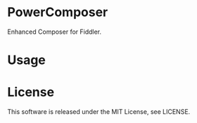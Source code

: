 # PowerComposer
Enhanced Composer for Fiddler.

# Usage

# License
This software is released under the MIT License, see LICENSE.
